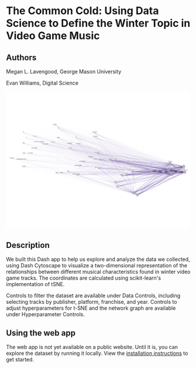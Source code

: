 # The Common Cold: Using Data Science to Define the Winter Topic in Video Game Music

## Authors

Megan L. Lavengood, George Mason University

Evan Williams, Digital Science

![Network graph of tags found in wintry video game music](assets/winter.png "Network graph of tags found in wintry video game music")

## Description

We built this Dash app to help us explore and analyze the data we collected, using Dash Cytoscape to visualize a two-dimensional representation of the relationships between different musical characteristics found in winter video game tracks. The coordinates are calculated using scikit-learn's implementation of tSNE. 

Controls to filter the dataset are available under Data Controls, including selecting tracks by publisher, platform, franchise, and year. Controls to adjust hyperparameters for t-SNE and the network graph are available under Hyperparameter Controls.

## Using the web app

The web app is not yet available on a public website. Until it is, you can explore the dataset by running it locally. View the [installation instructions](/instructions.md) to get started.